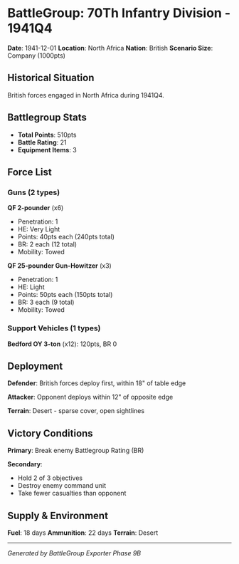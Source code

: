 # BattleGroup: 70Th Infantry Division - 1941Q4

**Date**: 1941-12-01
**Location**: North Africa
**Nation**: British
**Scenario Size**: Company (1000pts)

## Historical Situation

British forces engaged in North Africa during 1941Q4.

## Battlegroup Stats

- **Total Points**: 510pts
- **Battle Rating**: 21
- **Equipment Items**: 3

## Force List

### Guns (2 types)

**QF 2-pounder** (x6)
- Penetration: 1
- HE: Very Light
- Points: 40pts each (240pts total)
- BR: 2 each (12 total)
- Mobility: Towed

**QF 25-pounder Gun-Howitzer** (x3)
- Penetration: 1
- HE: Light
- Points: 50pts each (150pts total)
- BR: 3 each (9 total)
- Mobility: Towed

### Support Vehicles (1 types)

**Bedford OY 3-ton** (x12): 120pts, BR 0

## Deployment

**Defender**: British forces deploy first, within 18" of table edge

**Attacker**: Opponent deploys within 12" of opposite edge

**Terrain**: Desert - sparse cover, open sightlines

## Victory Conditions

**Primary**: Break enemy Battlegroup Rating (BR)

**Secondary**:
- Hold 2 of 3 objectives
- Destroy enemy command unit
- Take fewer casualties than opponent

## Supply & Environment

**Fuel**: 18 days
**Ammunition**: 22 days
**Terrain**: Desert

---

*Generated by BattleGroup Exporter Phase 9B*
